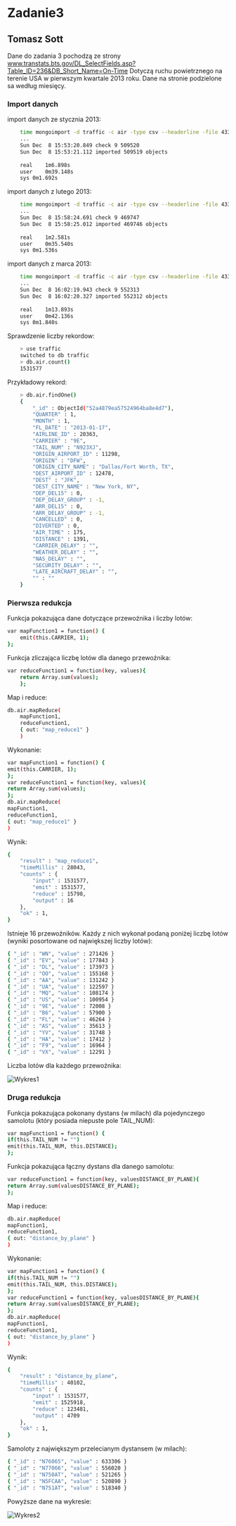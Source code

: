 <h1>Zadanie3</h1>
<h2>Tomasz Sott</h2>

Dane do zadania 3 pochodzą ze strony www.transtats.bts.gov/DL_SelectFields.asp?Table_ID=236&DB_Short_Name=On-Time
Dotyczą ruchu powietrznego na terenie USA w pierwszym kwartale 2013 roku. Dane na stronie podzielone sa według miesięcy.

<h3>Import danych</h3>

import danych ze stycznia 2013:
```sh
	time mongoimport -d traffic -c air -type csv --headerline -file 433312457_T_ONTIME_2013_1.csv
	...
	Sun Dec  8 15:53:20.849 check 9 509520
	Sun Dec  8 15:53:21.112 imported 509519 objects
	
	real	1m6.898s
	user	0m39.148s
	sys	0m1.692s
```

import danych z lutego 2013:
```sh
	time mongoimport -d traffic -c air -type csv --headerline -file 433314029_T_ONTIME_2013_2.csv
	...
	Sun Dec  8 15:58:24.691 check 9 469747
	Sun Dec  8 15:58:25.012 imported 469746 objects
	
	real	1m2.581s
	user	0m35.540s
	sys	0m1.536s
```

import danych z marca 2013:
```sh
	time mongoimport -d traffic -c air -type csv --headerline -file 433314029_T_ONTIME_2013_3.csv 
	...
	Sun Dec  8 16:02:19.943 check 9 552313
	Sun Dec  8 16:02:20.327 imported 552312 objects
	
	real	1m13.893s
	user	0m42.136s
	sys	0m1.840s
```

Sprawdzenie liczby rekordow:
```sh
	> use traffic
	switched to db traffic
	> db.air.count()
	1531577
```
Przykładowy rekord:
```sh	
	> db.air.findOne()
	{
		"_id" : ObjectId("52a4879ea57524964ba8e4d7"),
		"QUARTER" : 1,
		"MONTH" : 1,
		"FL_DATE" : "2013-01-17",
		"AIRLINE_ID" : 20363,
		"CARRIER" : "9E",
		"TAIL_NUM" : "N923XJ",
		"ORIGIN_AIRPORT_ID" : 11298,
		"ORIGIN" : "DFW",
		"ORIGIN_CITY_NAME" : "Dallas/Fort Worth, TX",
		"DEST_AIRPORT_ID" : 12478,
		"DEST" : "JFK",
		"DEST_CITY_NAME" : "New York, NY",
		"DEP_DEL15" : 0,
		"DEP_DELAY_GROUP" : -1,
		"ARR_DEL15" : 0,
		"ARR_DELAY_GROUP" : -1,
		"CANCELLED" : 0,
		"DIVERTED" : 0,
		"AIR_TIME" : 175,
		"DISTANCE" : 1391,
		"CARRIER_DELAY" : "",
		"WEATHER_DELAY" : "",
		"NAS_DELAY" : "",
		"SECURITY_DELAY" : "",
		"LATE_AIRCRAFT_DELAY" : "",
		"" : ""
	}
```	

<h3>Pierwsza redukcja</h3>

Funkcja pokazująca dane dotyczące przewoźnika i liczby lotów:
```sh
var mapFunction1 = function() {
	emit(this.CARRIER, 1);
};
```

Funkcja zliczająca liczbę lotów dla danego przewoźnika:
```sh
var reduceFunction1 = function(key, values){
	return Array.sum(values);
	};
```	
Map i reduce:
```sh
db.air.mapReduce(
	mapFunction1,
	reduceFunction1,
	{ out: "map_reduce1" }
	)
```	
Wykonanie:
```sh
var mapFunction1 = function() {
emit(this.CARRIER, 1);
};
var reduceFunction1 = function(key, values){
return Array.sum(values);
};
db.air.mapReduce(
mapFunction1,
reduceFunction1,
{ out: "map_reduce1" }
)
```

Wynik:
```sh
{
	"result" : "map_reduce1",
	"timeMillis" : 28043,
	"counts" : {
		"input" : 1531577,
		"emit" : 1531577,
		"reduce" : 15798,
		"output" : 16
	},
	"ok" : 1,
}
```

Istnieje 16 przewoźników. Każdy z nich wykonał podaną poniżej liczbę lotów (wyniki posortowane od największej liczby lotów):
```sh
{ "_id" : "WN", "value" : 271426 }
{ "_id" : "EV", "value" : 177843 }
{ "_id" : "DL", "value" : 173973 }
{ "_id" : "OO", "value" : 155168 }
{ "_id" : "AA", "value" : 131242 }
{ "_id" : "UA", "value" : 122597 }
{ "_id" : "MQ", "value" : 108174 }
{ "_id" : "US", "value" : 100954 }
{ "_id" : "9E", "value" : 72008 }
{ "_id" : "B6", "value" : 57900 }
{ "_id" : "FL", "value" : 46264 }
{ "_id" : "AS", "value" : 35613 }
{ "_id" : "YV", "value" : 31748 }
{ "_id" : "HA", "value" : 17412 }
{ "_id" : "F9", "value" : 16964 }
{ "_id" : "VX", "value" : 12291 }
```

Liczba lotów dla każdego przewoźnika:

![Wykres1](../images/tsott/Wykres1.png)

	
<h3>Druga redukcja</h3>

Funkcja pokazująca pokonany dystans (w milach) dla pojedynczego samolotu (który posiada niepuste pole TAIL_NUM):
```sh
var mapFunction1 = function() {
if(this.TAIL_NUM != "")
emit(this.TAIL_NUM, this.DISTANCE);
};
```

Funkcja pokazująca łączny dystans dla danego samolotu:
```sh
var reduceFunction1 = function(key, valuesDISTANCE_BY_PLANE){
return Array.sum(valuesDISTANCE_BY_PLANE);
};
```

Map i reduce:	
```sh
db.air.mapReduce(
mapFunction1,
reduceFunction1,
{ out: "distance_by_plane" }
)	
```
	
Wykonanie:
```sh
var mapFunction1 = function() {
if(this.TAIL_NUM != "")
emit(this.TAIL_NUM, this.DISTANCE);
};
var reduceFunction1 = function(key, valuesDISTANCE_BY_PLANE){
return Array.sum(valuesDISTANCE_BY_PLANE);
};
db.air.mapReduce(
mapFunction1,
reduceFunction1,
{ out: "distance_by_plane" }
)

```

Wynik:
```sh
{
	"result" : "distance_by_plane",
	"timeMillis" : 40102,
	"counts" : {
		"input" : 1531577,
		"emit" : 1525918,
		"reduce" : 123481,
		"output" : 4709
	},
	"ok" : 1,
}
```

Samoloty z największym przelecianym dystansem (w milach):

```sh
{ "_id" : "N76065", "value" : 633306 }
{ "_id" : "N77066", "value" : 556020 }
{ "_id" : "N750AT", "value" : 521265 }
{ "_id" : "N5FCAA", "value" : 520890 }
{ "_id" : "N751AT", "value" : 518340 }
```

Powyższe dane na wykresie:

![Wykres2](../images/tsott/Wykres2.png)
	
